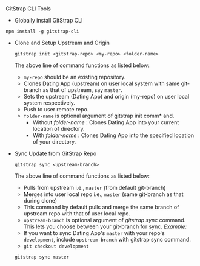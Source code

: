 #
GitStrap CLI Tools

* Globally install GitStrap CLI
```
npm install -g gitstrap-cli
```

* Clone and Setup Upstream and Origin
  ```
  gitstrap init <gitstrap-repo> <my-repo> <folder-name>
  ```
  The above line of command functions as listed below:
  * ``` my-repo ``` should be an existing repository.
  * Clones Dating App (upstream) on user local system with same git-branch as that of upstream, say ``` master ```.
  * Sets the upstream (Dating App) and origin (my-repo) on user local system respectively.
  * Push to user remote repo.
  * ``` folder-name ``` is optional argument of gitstrap init comm* and.
    * Without _folder-name_ : Clones Dating App into your current location of directory.
    * With _folder-name_ : Clones Dating App into the specified location of your directory.

* Sync Update from GitStrap Repo
  ```
  gitstrap sync <upstream-branch>
  ```
  The above line of command functions as listed below:
  * Pulls from upstream i.e., ```master``` (from default git-branch)
  * Merges into user local repo i.e., ```master``` (same git-branch as that during clone)
  * This command by default pulls and merge the same branch of upstream repo with that of user local repo.
  * ```upstream-branch``` is optional argument of _gitstrap sync_ command.
  This lets you choose between your git-branch for sync.
  _Example:_
  * If you want to sync Dating App's ```master``` with your repo's ```development```, include ```upstream-branch``` with gitstrap sync command.
  * ```git checkout development```

  ```gitstrap sync master```
